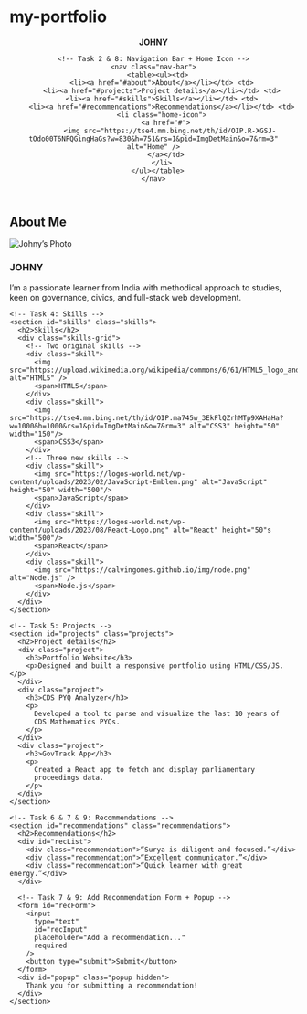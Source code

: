 # my-portfolio
<!DOCTYPE html>
<html lang="en">
<head>
  <meta charset="UTF-8" />
  <meta name="viewport" content="width=device-width, initial-scale=1"/>
  <title>Surya’s Portfolio</title>
  <link rel="stylesheet" href="style3.css" />
</head>
<body>
  <header>
    <!-- Task 1: Profile Name in top-left -->
    <div class="profile-name"><B>JOHNY</B></div>

    <!-- Task 2 & 8: Navigation Bar + Home Icon -->
    <nav class="nav-bar">
      <table><ul><td>
        <li><a href="#about">About</a></li></td> <td>
        <li><a href="#projects">Project details</a></li></td> <td>
        <li><a href="#skills">Skills</a></li></td> <td>
        <li><a href="#recommendations">Recommendations</a></li></td> <td>
        <li class="home-icon">
          <a href="#">
            <img src="https://tse4.mm.bing.net/th/id/OIP.R-XGSJ-tOdo00T6NFQGingHaGs?w=830&h=751&rs=1&pid=ImgDetMain&o=7&rm=3" alt="Home" />
          </a></td>
        </li>
      </ul></table>
    </nav>
  </header>

  <main>
    <!-- Task 3: About Me -->
    <section id="about" class="about-me">
      <h2>About Me</h2>
      <img src="https://img.freepik.com/premium-vector/cartoon-it-professional-vector-illustration_1080480-50029.jpg" alt="Johny’s Photo" class="about-img" />
      <h3>JOHNY</h3>
      <p>
        I’m a passionate learner from India with methodical
        approach to studies, keen on governance, civics, and
        full-stack web development.
      </p>
    </section>

    <!-- Task 4: Skills -->
    <section id="skills" class="skills">
      <h2>Skills</h2>
      <div class="skills-grid">
        <!-- Two original skills -->
        <div class="skill">
          <img src="https://upload.wikimedia.org/wikipedia/commons/6/61/HTML5_logo_and_wordmark.svg"  alt="HTML5" />
          <span>HTML5</span>
        </div>
        <div class="skill">
          <img src="https://tse4.mm.bing.net/th/id/OIP.ma745w_3EkFlQZrhMTp9XAHaHa?w=1000&h=1000&rs=1&pid=ImgDetMain&o=7&rm=3" alt="CSS3" height="50" width="150"/>
          <span>CSS3</span>
        </div>
        <!-- Three new skills -->
        <div class="skill">
          <img src="https://logos-world.net/wp-content/uploads/2023/02/JavaScript-Emblem.png" alt="JavaScript" height="50" width="500"/>
          <span>JavaScript</span>
        </div>
        <div class="skill">
          <img src="https://logos-world.net/wp-content/uploads/2023/08/React-Logo.png" alt="React" height="50"s width="500"/>
          <span>React</span>
        </div>
        <div class="skill">
          <img src="https://calvingomes.github.io/img/node.png" alt="Node.js" />
          <span>Node.js</span>
        </div>
      </div>
    </section>

    <!-- Task 5: Projects -->
    <section id="projects" class="projects">
      <h2>Project details</h2>
      <div class="project">
        <h3>Portfolio Website</h3>
        <p>Designed and built a responsive portfolio using HTML/CSS/JS.</p>
      </div>
      <div class="project">
        <h3>CDS PYQ Analyzer</h3>
        <p>
          Developed a tool to parse and visualize the last 10 years of
          CDS Mathematics PYQs.
        </p>
      </div>
      <div class="project">
        <h3>GovTrack App</h3>
        <p>
          Created a React app to fetch and display parliamentary
          proceedings data.
        </p>
      </div>
    </section>

    <!-- Task 6 & 7 & 9: Recommendations -->
    <section id="recommendations" class="recommendations">
      <h2>Recommendations</h2>
      <div id="recList">
        <div class="recommendation">“Surya is diligent and focused.”</div>
        <div class="recommendation">“Excellent communicator.”</div>
        <div class="recommendation">“Quick learner with great energy.”</div>
      </div>

      <!-- Task 7 & 9: Add Recommendation Form + Popup -->
      <form id="recForm">
        <input
          type="text"
          id="recInput"
          placeholder="Add a recommendation..."
          required
        />
        <button type="submit">Submit</button>
      </form>
      <div id="popup" class="popup hidden">
        Thank you for submitting a recommendation!
      </div>
    </section>
  </main>

  <script src="script3.js"></script>
</body>
</html>
